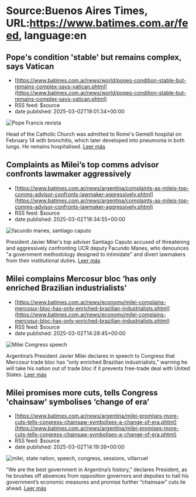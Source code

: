 # Source:Buenos Aires Times, URL:https://www.batimes.com.ar/feed, language:en

## Pope's condition 'stable' but remains complex, says Vatican
 - [https://www.batimes.com.ar/news/world/popes-condition-stable-but-remains-complex-says-vatican.phtml](https://www.batimes.com.ar/news/world/popes-condition-stable-but-remains-complex-says-vatican.phtml)
 - RSS feed: $source
 - date published: 2025-03-02T19:01:34+00:00

<p><img src="https://fotos.perfil.com/2025/03/02/trim/540/304/pope-francis-revista-1977189.jpg" alt="Pope Francis revista" /></p>Head of the Catholic Church was admitted to Rome's Gemelli hospital on February 14 with bronchitis, which later developed into pneumonia in both lungs. He remains hospitalised. <a href="https://www.batimes.com.ar/news/world/popes-condition-stable-but-remains-complex-says-vatican.phtml">Leer más</a>

## Complaints as Milei’s top comms advisor confronts lawmaker aggressively
 - [https://www.batimes.com.ar/news/argentina/complaints-as-mileis-top-comms-advisor-confronts-lawmaker-aggressively.phtml](https://www.batimes.com.ar/news/argentina/complaints-as-mileis-top-comms-advisor-confronts-lawmaker-aggressively.phtml)
 - RSS feed: $source
 - date published: 2025-03-02T18:34:55+00:00

<p><img src="https://fotos.perfil.com/2025/03/02/trim/540/304/facundo-manes-santiago-caputo-1977190.jpg" alt="facundo manes, santiago caputo" /></p>President Javier Milei's top adviser Santiago Caputo accused of threatening and aggressively confronting UCR deputy Facundo Manes, who denounces "a government methodology designed to intimidate" and divert lawmakers from their institutional duties.
 <a href="https://www.batimes.com.ar/news/argentina/complaints-as-mileis-top-comms-advisor-confronts-lawmaker-aggressively.phtml">Leer más</a>

## Milei complains Mercosur bloc ‘has only enriched Brazilian industrialists’
 - [https://www.batimes.com.ar/news/economy/milei-complains-mercosur-bloc-has-only-enriched-brazilian-industrialists.phtml](https://www.batimes.com.ar/news/economy/milei-complains-mercosur-bloc-has-only-enriched-brazilian-industrialists.phtml)
 - RSS feed: $source
 - date published: 2025-03-02T14:28:45+00:00

<p><img src="https://fotos.perfil.com/2025/03/02/trim/540/304/milei-congress-speech-1977109.jpg" alt="Milei Congress speech" /></p>Argentina’s President Javier Milei declares in speech to Congress that Mercosur trade bloc has “only enriched Brazilian industrialists,” warning he will take his nation out of trade bloc if it prevents free-trade deal with United States.
 <a href="https://www.batimes.com.ar/news/economy/milei-complains-mercosur-bloc-has-only-enriched-brazilian-industrialists.phtml">Leer más</a>

## Milei promises more cuts, tells Congress 'chainsaw' symbolises ‘change of era’
 - [https://www.batimes.com.ar/news/argentina/milei-promises-more-cuts-tells-congress-chainsaw-symbolises-a-change-of-era.phtml](https://www.batimes.com.ar/news/argentina/milei-promises-more-cuts-tells-congress-chainsaw-symbolises-a-change-of-era.phtml)
 - RSS feed: $source
 - date published: 2025-03-02T14:19:39+00:00

<p><img src="https://fotos.perfil.com/2025/03/02/trim/540/304/milei-state-nation-speech-congress-sessions-villarruel-1977105.jpg" alt="milei, state nation, speech, congress, sessions, villarruel" /></p>“We are the best government in Argentina’s history,” declares President, as he brushes off absences from opposition governors and deputies to hail his government’s economic measures and promise further “chainsaw” cuts lie ahead.
 <a href="https://www.batimes.com.ar/news/argentina/milei-promises-more-cuts-tells-congress-chainsaw-symbolises-a-change-of-era.phtml">Leer más</a>


